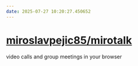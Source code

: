 ```yaml
---
date: 2025-07-27 10:20:27.450652
---
```


# [miroslavpejic85/mirotalk](https://github.com/miroslavpejic85/mirotalk)

video calls and group meetings in your browser